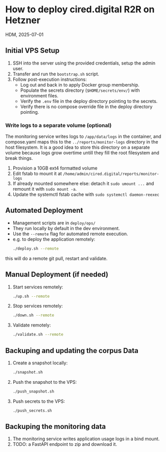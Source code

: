 # How to deploy cired.digital R2R on Hetzner

HDM, 2025-07-01


## Initial VPS Setup

1. SSH into the server using the provided credentials, setup the admin user.
2. Transfer and run the `bootstrap.sh` script.
3. Follow post-execution instructions:
   - Log out and back in to apply Docker group membership.
   - Populate the secrets directory (`$HOME/secrets/env/`) with environment files.
   - Verify the `.env` file in the deploy directory pointing to the secrets.
   - Verify there is no compose override file in the deploy directory pointing.

### Write logs to a separate volume (optional)

The monitoring service writes logs to `/app/data/logs` in the container,
and compose.yaml maps this to the `../reports/monitor-logs` directory in the host filesystem. It is a good idea to store this directory on a separate volume because logs grow overtime untill they fill the root filesystem and break things.

1. Provision a 10GB ext4 formatted volume
2. Edit fstab to mount it at `/home/admin/cired.digital/reports/monitor-logs`
3. If already mounted somewhere else: detach it `sudo umount ...` and remount it with `sudo mount -a`.
4. Update the systemctl fstab cache with `sudo systemctl daemon-reexec`

## Automated Deployment

- Management scripts are in `deploy/ops/`
- They run locally by default in the dev environment.
- Use the `--remote` flag for automated remote execution.
- e.g. to deploy the application remotely:
   ```bash
   ./deploy.sh --remote
   ```
this will do a remote git pull, restart and validate.

## Manual Deployment (if needed)

1. Start services remotely:
   ```bash
   ./up.sh --remote
   ```
2. Stop services remotely:
   ```bash
   ./down.sh --remote
   ```
3. Validate remotely:
   ```bash
   ./validate.sh --remote
   ```

## Backuping and updating the corpus Data

1. Create a snapshot locally:
   ```bash
   ./snapshot.sh
   ```
2. Push the snapshot to the VPS:
   ```bash
   ./push_snapshot.sh
   ```
3. Push secrets to the VPS:
   ```bash
   ./push_secrets.sh
   ```
## Backuping the monitoring data

1. The monitoring service writes application usage logs in a bind mount.
2. TODO: a FastAPI endpoint to zip and download it.
